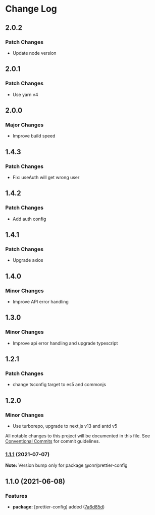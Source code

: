 # Change Log

## 2.0.2

### Patch Changes

- Update node version

## 2.0.1

### Patch Changes

- Use yarn v4

## 2.0.0

### Major Changes

- Improve build speed

## 1.4.3

### Patch Changes

- Fix: useAuth will get wrong user

## 1.4.2

### Patch Changes

- Add auth config

## 1.4.1

### Patch Changes

- Upgrade axios

## 1.4.0

### Minor Changes

- Improve API error handling

## 1.3.0

### Minor Changes

- Improve api error handling and upgrade typescript

## 1.2.1

### Patch Changes

- change tsconfig target to es5 and commonjs

## 1.2.0

### Minor Changes

- Use turborepo, upgrade to next.js v13 and antd v5

All notable changes to this project will be documented in this file.
See [Conventional Commits](https://conventionalcommits.org) for commit guidelines.

### [1.1.1](https://github.com/onramplab/onr-react-ui/compare/@onr/prettier-config@1.1.0...@onr/prettier-config@1.1.1) (2021-07-07)

**Note:** Version bump only for package @onr/prettier-config

## 1.1.0 (2021-06-08)

### Features

- **package:** [prettier-config] added ([7a6d85d](https://github.com/onramplab/onr-react-ui/commit/7a6d85d8043db0893aba56556b290a7a76918d88))

